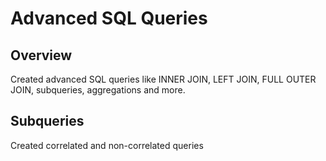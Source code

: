 # Advanced SQL Queries

## Overview
Created advanced SQL queries like INNER JOIN, LEFT JOIN, FULL OUTER JOIN, subqueries, aggregations and more.

## Subqueries
Created correlated and non-correlated queries